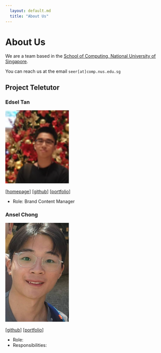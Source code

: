 ```yaml
---
  layout: default.md
  title: "About Us"
---
```


# About Us

We are a team based in the [School of Computing, National University of Singapore](http://www.comp.nus.edu.sg).

You can reach us at the email `seer[at]comp.nus.edu.sg`

## Project Teletutor

### Edsel Tan

<img src="images/edsel-tan.png" width="200px">

[[homepage](https://www.youtube.com/watch?v=xVWeRnStdSA)]
[[github](https://github.com/edsel-tan)]
[[portfolio](team/edsel-tan.md)]

* Role: Brand Content Manager

### Ansel Chong

<img src="images/ansel-ch.png" width="200px">

[[github](https://github.com/Ansel-Ch)]
[[portfolio](team/ansel-ch.md)]

* Role:
* Responsibilities:

